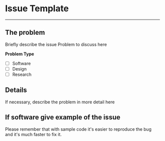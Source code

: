 # Issue Template

---

## The problem

Briefly describe the issue Problem to discuss here

**Problem Type**

- [ ] Software
- [ ] Design
- [ ] Research

## Details

If necessary, describe the problem in more detail here

## If software give example of the issue

Please remember that with sample code it's easier to reproduce the bug and it's much faster to fix it.
